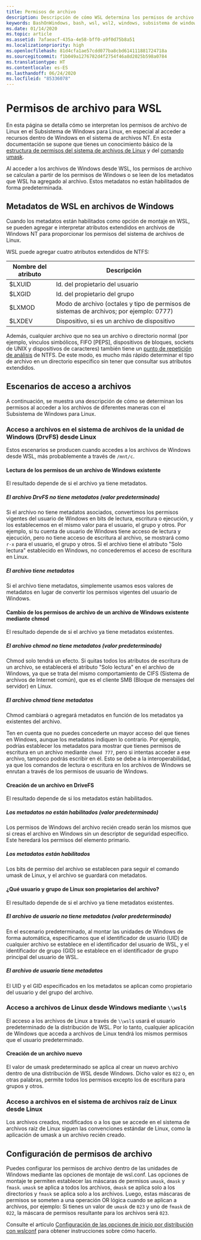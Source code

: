 ```yaml
---
title: Permisos de archivo
description: Descripción de cómo WSL determina los permisos de archivo en Windows
keywords: BashOnWindows, bash, wsl, wsl2, windows, subsistema de windows para linux, subsistemawindows, ubuntu, debian, suse, windows 10, archivo, permisos
ms.date: 01/14/2020
ms.topic: article
ms.assetid: 7afaeacf-435a-4e58-bff0-a9f0d75b8a51
ms.localizationpriority: high
ms.openlocfilehash: 81d4cfa1ae57cdd077ba8cbd614111881724718a
ms.sourcegitcommit: f1b049a1276782d4f2754f46a8d2025b598a0784
ms.translationtype: HT
ms.contentlocale: es-ES
ms.lasthandoff: 06/24/2020
ms.locfileid: "85336078"
---
```

# <a name="file-permissions-for-wsl"></a>Permisos de archivo para WSL

En esta página se detalla cómo se interpretan los permisos de archivo de Linux en el Subsistema de Windows para Linux, en especial al acceder a recursos dentro de Windows en el sistema de archivos NT. En esta documentación se supone que tienes un conocimiento básico de la [estructura de permisos del sistema de archivos de Linux](https://wiki.archlinux.org/index.php/File_permissions_and_attributes) y del [comando umask](https://en.wikipedia.org/wiki/Umask).

Al acceder a los archivos de Windows desde WSL, los permisos de archivo se calculan a partir de los permisos de Windows o se leen de los metadatos que WSL ha agregado al archivo. Estos metadatos no están habilitados de forma predeterminada.

## <a name="wsl-metadata-on-windows-files"></a>Metadatos de WSL en archivos de Windows

Cuando los metadatos están habilitados como opción de montaje en WSL, se pueden agregar e interpretar atributos extendidos en archivos de Windows NT para proporcionar los permisos del sistema de archivos de Linux.

WSL puede agregar cuatro atributos extendidos de NTFS:

| Nombre del atributo | Descripción |
| --- | --- |
| $LXUID | Id. del propietario del usuario |
| $LXGID | Id. del propietario del grupo |
| $LXMOD | Modo de archivo (octales y tipo de permisos de sistemas de archivos; por ejemplo: 0777) |
| $LXDEV | Dispositivo, si es un archivo de dispositivo |

Además, cualquier archivo que no sea un archivo o directorio normal (por ejemplo, vínculos simbólicos, FIFO [PEPS], dispositivos de bloques, sockets de UNIX y dispositivos de caracteres) también tiene un [punto de repetición de análisis](https://docs.microsoft.com/windows/win32/fileio/reparse-points) de NTFS. De este modo, es mucho más rápido determinar el tipo de archivo en un directorio específico sin tener que consultar sus atributos extendidos.

## <a name="file-access-scenarios"></a>Escenarios de acceso a archivos

A continuación, se muestra una descripción de cómo se determinan los permisos al acceder a los archivos de diferentes maneras con el Subsistema de Windows para Linux.

### <a name="accessing-files-in-the-windows-drive-file-system-drvfs-from-linux"></a>Acceso a archivos en el sistema de archivos de la unidad de Windows (DrvFS) desde Linux

Estos escenarios se producen cuando accedes a los archivos de Windows desde WSL, más probablemente a través de `/mnt/c`.

#### <a name="reading-file-permissions-from-an-existing-windows-file"></a>Lectura de los permisos de un archivo de Windows existente

El resultado depende de si el archivo ya tiene metadatos.

##### <a name="drvfs-file-does-not-have-metadata-default"></a>El archivo DrvFS no tiene metadatos (valor predeterminado)

Si el archivo no tiene metadatos asociados, convertimos los permisos vigentes del usuario de Windows en bits de lectura, escritura o ejecución, y los establecemos en el mismo valor para el usuario, el grupo y otros. Por ejemplo, si tu cuenta de usuario de Windows tiene acceso de lectura y ejecución, pero no tiene acceso de escritura al archivo, se mostrará como `r-x` para el usuario, el grupo y otros. Si el archivo tiene el atributo "Solo lectura" establecido en Windows, no concederemos el acceso de escritura en Linux.

##### <a name="the-file-has-metadata"></a>El archivo tiene metadatos

Si el archivo tiene metadatos, simplemente usamos esos valores de metadatos en lugar de convertir los permisos vigentes del usuario de Windows.

#### <a name="changing-file-permissions-on-an-existing-windows-file-using-chmod"></a>Cambio de los permisos de archivo de un archivo de Windows existente mediante chmod

El resultado depende de si el archivo ya tiene metadatos existentes.

##### <a name="chmod-file-does-not-have-metadata-default"></a>El archivo chmod no tiene metadatos (valor predeterminado)

Chmod solo tendrá un efecto. Si quitas todos los atributos de escritura de un archivo, se establecerá el atributo "Solo lectura" en el archivo de Windows, ya que se trata del mismo comportamiento de CIFS (Sistema de archivos de Internet común), que es el cliente SMB (Bloque de mensajes del servidor) en Linux.

##### <a name="chmod-file-has-metadata"></a>El archivo chmod tiene metadatos

Chmod cambiará o agregará metadatos en función de los metadatos ya existentes del archivo. 

Ten en cuenta que no puedes concederte un mayor acceso del que tienes en Windows, aunque los metadatos indiquen lo contrario. Por ejemplo, podrías establecer los metadatos para mostrar que tienes permisos de escritura en un archivo mediante `chmod 777`, pero si intentas acceder a ese archivo, tampoco podrás escribir en él. Esto se debe a la interoperabilidad, ya que los comandos de lectura o escritura en los archivos de Windows se enrutan a través de los permisos de usuario de Windows.

#### <a name="creating-a-file-in-drivefs"></a>Creación de un archivo en DriveFS

El resultado depende de si los metadatos están habilitados.

##### <a name="metadata-is-not-enabled-default"></a>Los metadatos no están habilitados (valor predeterminado)

Los permisos de Windows del archivo recién creado serán los mismos que si creas el archivo en Windows sin un descriptor de seguridad específico. Este heredará los permisos del elemento primario.

##### <a name="metadata-is-enabled"></a>Los metadatos están habilitados

Los bits de permiso del archivo se establecen para seguir el comando umask de Linux, y el archivo se guardará con metadatos.

#### <a name="which-linux-user-and-linux-group-owns-the-file"></a>¿Qué usuario y grupo de Linux son propietarios del archivo? 

El resultado depende de si el archivo ya tiene metadatos existentes.

##### <a name="user-file-does-not-have-metadata-default"></a>El archivo de usuario no tiene metadatos (valor predeterminado)

En el escenario predeterminado, al montar las unidades de Windows de forma automática, especificamos que el identificador de usuario (UID) de cualquier archivo se establece en el identificador del usuario de WSL, y el identificador de grupo (GID) se establece en el identificador de grupo principal del usuario de WSL.

##### <a name="user-file-has-metadata"></a>El archivo de usuario tiene metadatos

El UID y el GID especificados en los metadatos se aplican como propietario del usuario y del grupo del archivo.

### <a name="accessing-linux-files-from-windows-using-wsl"></a>Acceso a archivos de Linux desde Windows mediante `\\wsl$`

El acceso a los archivos de Linux a través de `\\wsl$` usará el usuario predeterminado de la distribución de WSL. Por lo tanto, cualquier aplicación de Windows que acceda a archivos de Linux tendrá los mismos permisos que el usuario predeterminado.

#### <a name="creating-a-new-file"></a>Creación de un archivo nuevo

El valor de umask predeterminado se aplica al crear un nuevo archivo dentro de una distribución de WSL desde Windows. Dicho valor es `022` o, en otras palabras, permite todos los permisos excepto los de escritura para grupos y otros. 

### <a name="accessing-files-in-the-linux-root-file-system-from-linux"></a>Acceso a archivos en el sistema de archivos raíz de Linux desde Linux

Los archivos creados, modificados o a los que se accede en el sistema de archivos raíz de Linux siguen las convenciones estándar de Linux, como la aplicación de umask a un archivo recién creado.

## <a name="configuring-file-permissions"></a>Configuración de permisos de archivo

Puedes configurar los permisos de archivo dentro de las unidades de Windows mediante las opciones de montaje de wsl.conf. Las opciones de montaje te permiten establecer las máscaras de permisos `umask`, `dmask` y `fmask`. `umask` se aplica a todos los archivos, `dmask` se aplica solo a los directorios y `fmask` se aplica solo a los archivos. Luego, estas máscaras de permisos se someten a una operación OR lógica cuando se aplican a archivos, por ejemplo: Si tienes un valor de `umask` de `023` y uno de `fmask` de `022`, la máscara de permisos resultante para los archivos será `023`.

Consulte el artículo [Configuración de las opciones de inicio por distribución con wslconf](./wsl-config.md#configure-per-distro-launch-settings-with-wslconf) para obtener instrucciones sobre cómo hacerlo.
